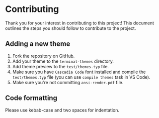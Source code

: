 # Contributing

Thank you for your interest in contributing to this project! This document outlines the steps you should follow to contribute to the project.

## Adding a new theme

1. Fork the repository on GitHub.
2. Add your theme to the `terminal-themes` directory.
3. Add theme preview to the `test/themes.typ` file.
4. Make sure you have `Cascadia Code` font installed and compile the `test/themes.typ` file (you can use `compile themes` task in VS Code).
5. Make sure you're not committing `ansi-render.pdf` file.

## Code formatting

Please use kebab-case and two spaces for indentation.
